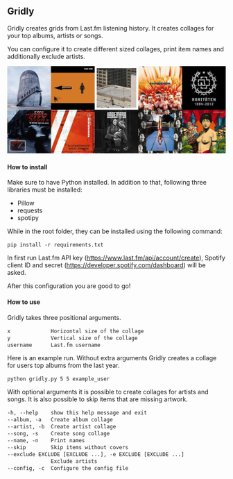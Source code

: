 ## Gridly
Gridly creates grids from Last.fm listening history. It creates collages for your top albums, artists or songs.

You can configure it to create different sized collages, print item names and additionally exclude artists.

![alt text](./examples/Album.jpeg)

#### How to install
Make sure to have Python installed. In addition to that, following three libraries must be installed:

- Pillow
- requests
- spotipy

While in the root folder, they can be installed using the following command:

    pip install -r requirements.txt

In first run Last.fm API key (https://www.last.fm/api/account/create), Spotify client ID and secret (https://developer.spotify.com/dashboard) will be asked.
 
After this configuration you are good to go!

#### How to use
Gridly takes three positional arguments.

    x             Horizontal size of the collage
    y             Vertical size of the collage
    username      Last.fm username

Here is an example run. Without extra arguments Gridly creates a collage for users top albums from the last year.

    python gridly.py 5 5 example_user

With optional arguments it is possible to create collages for artists and songs. It is also possible to skip items that are missing artwork.

    -h, --help    show this help message and exit
    --album, -a   Create album collage
    --artist, -b  Create artist collage
    --song, -s    Create song collage
    --name, -n    Print names
    --skip        Skip items without covers
    --exclude EXCLUDE [EXCLUDE ...], -e EXCLUDE [EXCLUDE ...] 
                  Exclude artists
    --config, -c  Configure the config file

